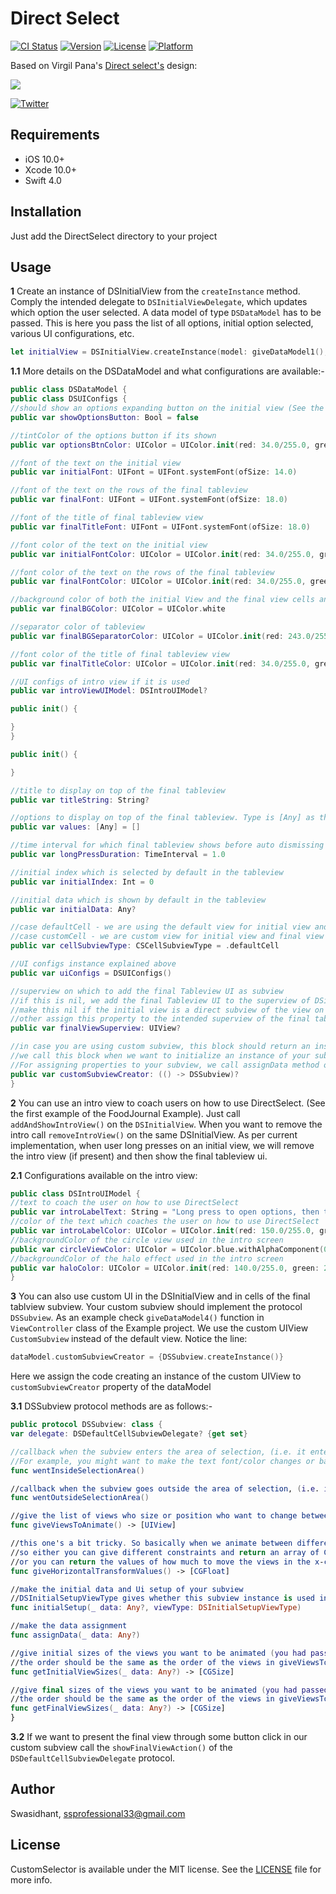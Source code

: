# Direct Select

[![CI Status](https://img.shields.io/travis/Swasidhant/CustomSelector.svg?style=flat)](https://travis-ci.org/Swasidhant/CustomSelector)
[![Version](https://img.shields.io/cocoapods/v/CustomSelector.svg?style=flat)](https://cocoapods.org/pods/CustomSelector)
[![License](https://img.shields.io/cocoapods/l/CustomSelector.svg?style=flat)](https://cocoapods.org/pods/CustomSelector)
[![Platform](https://img.shields.io/cocoapods/p/CustomSelector.svg?style=flat)](https://cocoapods.org/pods/CustomSelector)

Based on Virgil Pana's <a href="https://dribbble.com/shots/3876250-DirectSelect-Dropdown-ux
">Direct select's</a> design:

![](./gif/DSGif.gif)

[![Twitter](https://img.shields.io/cocoapods/p/CustomSelector.svg?style=flat)](https://twitter.com/Swasidhant7)

## Requirements
- iOS 10.0+
- Xcode 10.0+
- Swift 4.0

## Installation
Just add the DirectSelect directory to your project

## Usage
**1** Create an instance of DSInitialView from the `createInstance` method. Comply the intended delegate to `DSInitialViewDelegate`, which updates which option the user selected.
A data model of type `DSDataModel` has to be passed. This is here you pass the list of all options, initial option selected, various UI configurations, etc.

```swift
let initialView = DSInitialView.createInstance(model: giveDataModel1(), delegate: self)
```

**1.1** More details on the DSDataModel and what configurations are available:-

```swift
public class DSDataModel {
public class DSUIConfigs {
//should show an options expanding button on the initial view (See the second expanding view in the Example project)
public var showOptionsButton: Bool = false

//tintColor of the options button if its shown
public var optionsBtnColor: UIColor = UIColor.init(red: 34.0/255.0, green: 34.0/255.0, blue: 34.0/255.0, alpha: 1.0)

//font of the text on the initial view
public var initialFont: UIFont = UIFont.systemFont(ofSize: 14.0)

//font of the text on the rows of the final tableview
public var finalFont: UIFont = UIFont.systemFont(ofSize: 18.0)

//font of the title of final tableview view
public var finalTitleFont: UIFont = UIFont.systemFont(ofSize: 18.0)

//font color of the text on the initial view
public var initialFontColor: UIColor = UIColor.init(red: 34.0/255.0, green: 34.0/255.0, blue: 34.0/255.0, alpha: 1.0)

//font color of the text on the rows of the final tableview
public var finalFontColor: UIColor = UIColor.init(red: 34.0/255.0, green: 34.0/255.0, blue: 34.0/255.0, alpha: 1.0)

//background color of both the initial View and the final view cells and tableview
public var finalBGColor: UIColor = UIColor.white

//separator color of tableview
public var finalBGSeparatorColor: UIColor = UIColor.init(red: 243.0/255.0, green: 243.0/255.0, blue: 243.0/255.0, alpha: 1.0)

//font color of the title of final tableview view
public var finalTitleColor: UIColor = UIColor.init(red: 34.0/255.0, green: 34.0/255.0, blue: 34.0/255.0, alpha: 1.0)

//UI configs of intro view if it is used
public var introViewUIModel: DSIntroUIModel?

public init() {

}
}

public init() {

}

//title to display on top of the final tableview
public var titleString: String?

//options to display on top of the final tableview. Type is [Any] as the even custom Subviews are allowed through DSSubview
public var values: [Any] = []

//time interval for which final tableview shows before auto dismissing
public var longPressDuration: TimeInterval = 1.0

//initial index which is selected by default in the tableview
public var initialIndex: Int = 0

//initial data which is shown by default in the tableview
public var initialData: Any?

//case defaultCell - we are using the default view for initial view and final view cells
//case customCell - we are custom view for initial view and final view cells
public var cellSubviewType: CSCellSubviewType = .defaultCell

//UI configs instance explained above
public var uiConfigs = DSUIConfigs()

//superview on which to add the final Tableview UI as subview
//if this is nil, we add the final Tableview UI to the superview of DSinitialView instance
//make this nil if the initial view is a direct subview of the view on which you need to present the final tableview UI
//other assign this property to the intended superview of the final tableview UI
public var finalViewSuperview: UIView?

//in case you are using custom subview, this block should return an instance of your custom subview
//we call this block when we want to initialize an instance of your subview.
//For assigning properties to your subview, we call assignData method of the DSSubview
public var customSubviewCreator: (() -> DSSubview)?
}
```

**2**  You can use an intro view to coach users on how to use DirectSelect. (See the first example of the FoodJournal Example). Just call `addAndShowIntroView()` on the `DSInitialView`. When you want to remove the intro call `removeIntroView()` on the same DSInitialView. As per current implementation, when user long presses on an initial view, we will remove the intro view (if present) and then show the final tableview ui.

**2.1** Configurations available on the intro view:

```swift
public class DSIntroUIModel {
//text to coach the user on how to use DirectSelect
public var introLabelText: String = "Long press to open options, then tap and drag to select."
//color of the text which coaches the user on how to use DirectSelect
public var introLabelColor: UIColor = UIColor.init(red: 150.0/255.0, green: 150.0/255.0, blue: 150.0/255.0, alpha: 1.0)
//backgroundColor of the circle view used in the intro screen
public var circleViewColor: UIColor = UIColor.blue.withAlphaComponent(0.4)
//backgroundColor of the halo effect used in the intro screen
public var haloColor: UIColor = UIColor.init(red: 140.0/255.0, green: 217.0/255.0, blue: 190.0/255.0, alpha: 1.0).withAlphaComponent(0.6)
}
```

**3** You can also use custom UI in the DSInitialView and in cells of the final tablview subview. Your custom subview should implement the protocol `DSSubview`. As an example check `giveDataModel4()` function in  `ViewController` class of the Example project. We use the custom UIView `CustomSubview` instead of the default view. Notice the line:

```swift
dataModel.customSubviewCreator = {DSSubview.createInstance()}
```

Here we assign the code creating an instance of the custom UIView to `customSubviewCreator` property of the dataModel

**3.1** DSSubview protocol methods are as follows:-

```swift
public protocol DSSubview: class {
var delegate: DSDefaultCellSubviewDelegate? {get set}

//callback when the subview enters the area of selection, (i.e. it enters between the two separator lines in the final tableview UI) you might want to make ui changes here
//For example, you might want to make the text font/color changes or background color changes
func wentInsideSelectionArea()

//callback when the subview goes outside the area of selection, (i.e. it enters outside the two separator lines in the final tableview UI) you might want to make ui changes here
func wentOutsideSelectionArea()

//give the list of views who size or position who want to change between the initial and final views
func giveViewsToAnimate() -> [UIView]

//this one's a bit tricky. So basically when we animate between different sizes between initial and final views, the spaces between the views will be different in the initial and final views
//so either you can give different constraints and return an array of CGFloat(0.0)s here (with length equal to the no of elements in giveViewsToAnimate())
//or you can return the values of how much to move the views in the x-coordinate space
func giveHorizontalTransformValues() -> [CGFloat]

//make the initial data and Ui setup of your subview
//DSInitialSetupViewType gives whether this subview instance is used in DSInitialView or DSFinalView
func initialSetup(_ data: Any?, viewType: DSInitialSetupViewType)

//make the data assignment
func assignData(_ data: Any?)

//give initial sizes of the views you want to be animated (you had passed them in giveViewsToAnimate())
//the order should be the same as the order of the views in giveViewsToAnimate()
func getInitialViewSizes(_ data: Any?) -> [CGSize]

//give final sizes of the views you want to be animated (you had passed them in giveViewsToAnimate())
//the order should be the same as the order of the views in giveViewsToAnimate()
func getFinalViewSizes(_ data: Any?) -> [CGSize]
}
```
**3.2** If we want to present the final view through some button click in our custom subview call the `showFinalViewAction()` of the `DSDefaultCellSubviewDelegate` protocol.

## Author

Swasidhant, ssprofessional33@gmail.com

## License

CustomSelector is available under the MIT license. See the [LICENSE](./LICENSE) file for more info.

